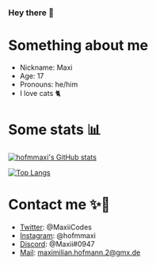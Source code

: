 ### Hey there 👋

# Something about me
 - Nickname: Maxi
 - Age: 17
 - Pronouns: he/him
 - I love cats 🐈

# Some stats 📊
[![hofmmaxi's GitHub stats](https://github-readme-stats.vercel.app/api?username=hofmmaxi&count_private=true&show_icons=true&theme=tokyonight&include_all_commits=true&border_radius=25&border_color=4C40B2)](https://github.com/anuraghazra/github-readme-stats)

[![Top Langs](https://github-readme-stats.vercel.app/api/top-langs/?username=hofmmaxi&lang_count=10&theme=tokyonight&include_all_commits=true&count_private=true&compact=true&layout=compact&border_radius=25&border_color=4C40B2)](https://github.com/anuraghazra/github-readme-stats)

# Contact me ✨💖
 - [Twitter](https://twitter.com/MaxiiCodes): @MaxiiCodes
 - [Instagram](//https://instagram.com/hofmmaxi): @hofmmaxi
 - [Discord](https://canary.discord.com/channels/@me/724418585841107015): @Maxii#0947
 - [Mail](mailto:maximilian.hofmann.2@gmx.de): maximilian.hofmann.2@gmx.de
